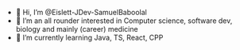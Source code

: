 - 👋 Hi, I’m @Eislett-JDev-SamuelBaboolal
- 👀 I’m an all rounder interested in Computer science, software dev, biology and mainly (career) medicine
- 🌱 I’m currently learning Java, TS, React, CPP
